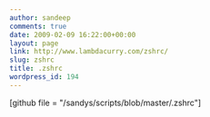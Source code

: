 ```yaml
---
author: sandeep
comments: true
date: 2009-02-09 16:22:00+00:00
layout: page
link: http://www.lambdacurry.com/zshrc/
slug: zshrc
title: .zshrc
wordpress_id: 194
---
```


[github file = "/sandys/scripts/blob/master/.zshrc"]
